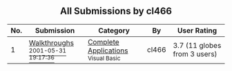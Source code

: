 ﻿<div align="center">

## All Submissions by cl466

</div>

No.  | Submission | Category | By   | User Rating
---- | ---------- | -------- | ---- | -----------
1 | [Walkthroughs<br /><sup>2001-05-31 19:17:36</sup>](https://github.com/Planet-Source-Code/cl466-walkthroughs__1-23639) | [Complete Applications<br /><sup>Visual Basic</sup>](../ByCategory/complete-applications__1-27.md) | cl466 | 3.7 (11 globes from 3 users)
